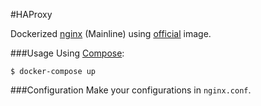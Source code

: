 #HAProxy

Dockerized [nginx](http://nginx.org/en/) (Mainline) using [official](https://registry.hub.docker.com/_/nginx/) image.

###Usage
Using [Compose](https://github.com/docker/compose):
```
$ docker-compose up
```

###Configuration
Make your configurations in `nginx.conf`.

